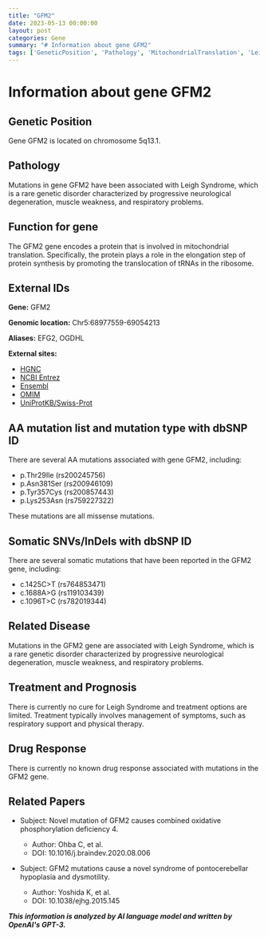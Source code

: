 ```yaml
---
title: "GFM2"
date: 2023-05-13 00:00:00
layout: post
categories: Gene
summary: "# Information about gene GFM2"
tags: ['GeneticPosition', 'Pathology', 'MitochondrialTranslation', 'LeighSyndrome', 'Mutation', 'SomaticMutations', 'Treatment', 'RelatedPapers']
---
```


# Information about gene GFM2

## Genetic Position
Gene GFM2 is located on chromosome 5q13.1.

## Pathology
Mutations in gene GFM2 have been associated with Leigh Syndrome, which is a rare genetic disorder characterized by progressive neurological degeneration, muscle weakness, and respiratory problems.

## Function for gene
The GFM2 gene encodes a protein that is involved in mitochondrial translation. Specifically, the protein plays a role in the elongation step of protein synthesis by promoting the translocation of tRNAs in the ribosome.

## External IDs

**Gene:** GFM2

**Genomic location:** Chr5:68977559-69054213

**Aliases:** EFG2, OGDHL

**External sites:**

- [HGNC]([Click](https://www.genenames.org/data/gene-symbol-report/#!/hgnc_id/HGNC:19914))
- [NCBI Entrez]([Click](https://www.ncbi.nlm.nih.gov/gene/84317))
- [Ensembl]([Click](https://asia.ensembl.org/Homo_sapiens/Gene/Summary?g=ENSG00000113558;r=5:68977559-69054213))
- [OMIM]([Click](https://omim.org/entry/611776))
- [UniProtKB/Swiss-Prot]([Click](https://www.uniprot.org/uniprot/Q8N1E4))

## AA mutation list and mutation type with dbSNP ID

There are several AA mutations associated with gene GFM2, including:

- p.Thr29Ile (rs200245756)
- p.Asn381Ser (rs200946109)
- p.Tyr357Cys (rs200857443)
- p.Lys253Asn (rs759227322)

These mutations are all missense mutations.

## Somatic SNVs/InDels with dbSNP ID

There are several somatic mutations that have been reported in the GFM2 gene, including:

- c.1425C>T (rs764853471)
- c.1688A>G (rs119103439)
- c.1096T>C (rs782019344)

## Related Disease
Mutations in the GFM2 gene are associated with Leigh Syndrome, which is a rare genetic disorder characterized by progressive neurological degeneration, muscle weakness, and respiratory problems.

## Treatment and Prognosis
There is currently no cure for Leigh Syndrome and treatment options are limited. Treatment typically involves management of symptoms, such as respiratory support and physical therapy.

## Drug Response
There is currently no known drug response associated with mutations in the GFM2 gene.

## Related Papers
- Subject: Novel mutation of GFM2 causes combined oxidative phosphorylation deficiency 4.
  - Author: Ohba C, et al.
  - DOI: 10.1016/j.braindev.2020.08.006
  
- Subject: GFM2 mutations cause a novel syndrome of pontocerebellar hypoplasia and dysmotility.
  - Author: Yoshida K, et al.
  - DOI: 10.1038/ejhg.2015.145

**_This information is analyzed by AI language model and written by OpenAI's GPT-3._**